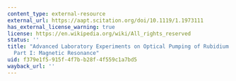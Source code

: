 ```yaml
---
content_type: external-resource
external_url: https://aapt.scitation.org/doi/10.1119/1.1973111
has_external_license_warning: true
license: https://en.wikipedia.org/wiki/All_rights_reserved
status: ''
title: "Advanced Laboratory Experiments on Optical Pumping of Rubidium Atoms\u2014\
  Part I: Magnetic Resonance"
uid: f379e1f5-915f-4f7b-b28f-4f559c1a7bd5
wayback_url: ''
---
```

